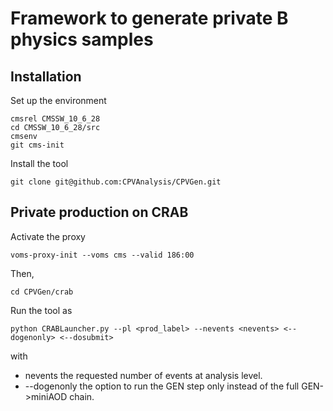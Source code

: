 # Framework to generate private B physics samples


## Installation

Set up the environment

```
cmsrel CMSSW_10_6_28
cd CMSSW_10_6_28/src
cmsenv
git cms-init
```

Install the tool

```
git clone git@github.com:CPVAnalysis/CPVGen.git
```

## Private production on CRAB

Activate the proxy

```
voms-proxy-init --voms cms --valid 186:00
```

Then, 

```
cd CPVGen/crab
```

Run the tool as

```
python CRABLauncher.py --pl <prod_label> --nevents <nevents> <--dogenonly> <--dosubmit>
```

with 
   * nevents the requested number of events at analysis level.
   * --dogenonly the option to run the GEN step only instead of the full GEN->miniAOD chain.


